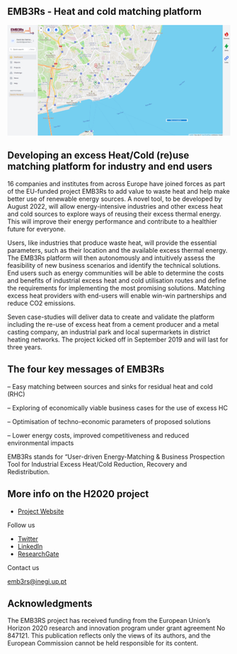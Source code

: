 ## EMB3Rs - Heat and cold matching platform


![Dashboard](/images/Emb3rs_dashboard.png)


## Developing an excess Heat/Cold (re)use matching platform for industry and end users

16 companies and institutes from across Europe have joined forces as part of the EU-funded project EMB3Rs to add value to waste heat and help make better use of renewable energy sources. A novel tool, to be developed by August 2022, will allow energy-intensive industries and other excess heat and cold sources to explore ways of reusing their excess thermal energy. This will improve their energy performance and contribute to a healthier future for everyone.

Users, like industries that produce waste heat, will provide the essential parameters, such as their location and the available excess thermal energy. The EMB3Rs platform will then autonomously and intuitively assess the feasibility of new business scenarios and identify the technical solutions. End users such as energy communities will be able to determine the costs and benefits of industrial excess heat and cold utilisation routes and define the requirements for implementing the most promising solutions. Matching excess heat providers with end-users will enable win-win partnerships and reduce CO2 emissions.

Seven case-studies will deliver data to create and validate the platform including the re-use of excess heat from a cement producer and a metal casting company, an industrial park and local supermarkets in district heating networks. The project kicked off in September 2019 and will last for three years.

## The four key messages of EMB3Rs

–             Easy matching between sources and sinks for residual heat and cold (RHC)

–             Exploring of economically viable business cases for the use of excess HC

–             Optimisation of techno-economic parameters of proposed solutions

–             Lower energy costs, improved competitiveness and reduced environmental impacts


EMB3Rs stands for “User-driven Energy-Matching & Business Prospection Tool for Industrial Excess Heat/Cold Reduction, Recovery and Redistribution.


## More info on the H2020 project

- [Project Website](https://www.emb3rs.eu)

Follow us
- [Twitter](https://twitter.com/Emb3rs_project)
- [LinkedIn](https://www.linkedin.com/company/emb3rs)
- [ResearchGate](https://www.researchgate.net/project/EMB3Rs)


Contact us

emb3rs@inegi.up.pt


## Acknowledgments

The EMB3RS project has received funding from the European Union’s Horizon 2020 research and innovation program under grant agreement No 847121. This publication reflects only the views of its authors, and the European Commission cannot be held responsible for its content.

<!--

**Here are some ideas to get you started:**

🙋‍♀️ A short introduction - what is your organization all about?
🌈 Contribution guidelines - how can the community get involved?
👩‍💻 Useful resources - where can the community find your docs? Is there anything else the community should know?
🍿 Fun facts - what does your team eat for breakfast?
🧙 Remember, you can do mighty things with the power of [Markdown](https://docs.github.com/github/writing-on-github/getting-started-with-writing-and-formatting-on-github/basic-writing-and-formatting-syntax)
-->
